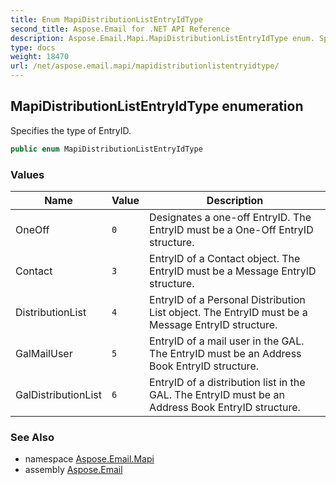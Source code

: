 ```yaml
---
title: Enum MapiDistributionListEntryIdType
second_title: Aspose.Email for .NET API Reference
description: Aspose.Email.Mapi.MapiDistributionListEntryIdType enum. Specifies the type of EntryID
type: docs
weight: 18470
url: /net/aspose.email.mapi/mapidistributionlistentryidtype/
---
```

## MapiDistributionListEntryIdType enumeration

Specifies the type of EntryID.

```csharp
public enum MapiDistributionListEntryIdType
```

### Values

| Name | Value | Description |
| --- | --- | --- |
| OneOff | `0` | Designates a one-off EntryID. The EntryID must be a One-Off EntryID structure. |
| Contact | `3` | EntryID of a Contact object. The EntryID must be a Message EntryID structure. |
| DistributionList | `4` | EntryID of a Personal Distribution List object. The EntryID must be a Message EntryID structure. |
| GalMailUser | `5` | EntryID of a mail user in the GAL. The EntryID must be an Address Book EntryID structure. |
| GalDistributionList | `6` | EntryID of a distribution list in the GAL. The EntryID must be an Address Book EntryID structure. |

### See Also

* namespace [Aspose.Email.Mapi](../../aspose.email.mapi/)
* assembly [Aspose.Email](../../)


